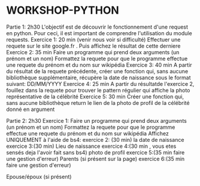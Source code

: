 # WORKSHOP-PYTHON
Partie 1: 2h30
L'objectif est de découvrir le fonctionnement d'une request en python.
Pour ceci, il est important de comprendre l'utilisation du module requests.
Exercice 1: 20 min (venir nous voir si difficulté)
Effectuer une requete sur le site google.fr . Puis affichez le résultat de cette derniere
Exercice 2: 35 min
Faire un programme qui prend deux arguments (un prénom et un nom)
Formattez la requete pour que le programme effectue une requete du prénom et du nom sur wikipédia
Exercice 3: 40 min
A partir du résultat de la requete précédente, créer une fonction qui, sans aucune bibliothèque supplémentaire, récupère la date de naissance sous le format suivant: DD/MM/YYYY
Exercice 4: 25 min
A partir du résultatde l'exercice 2, fouillez dans la requete pour trouver le pattern régulier qui affiche la photo représentative de la célébrité
Exercice 5: 30 min 
Créer une fonction qui, sans aucune bibliothèque return le lien de la photo de profil de la célébrité donné en argument

Partie 2: 2h30
Exercice 1: 
Faire un programme qui prend deux arguments (un prénom et un nom)
Formattez la requete pour que le programme effectue une requete du prénom et du nom sur wikipédia
Affichez UNIQUEMENT à l'aide de bs4:
exercice 2: (30 min)
la date de naissance
exercice 3:(30 min)
Lieu de naissance
exercice 4:(30 min , vous etes sensés deja l'avoir fait sans bs4)
photo de profil
exercice 5:(35 min faire une gestion d'erreur)
Parents (si présent sur la page)
exercice 6:(35 min faire une gestion d'erreur)

Epouse/époux (si présent)

